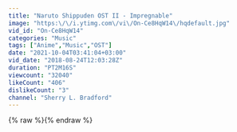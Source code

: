 ```yaml
---
title: "Naruto Shippuden OST II - Impregnable"
image: "https:\/\/i.ytimg.com\/vi\/On-Ce8HqW14\/hqdefault.jpg"
vid_id: "On-Ce8HqW14"
categories: "Music"
tags: ["Anime","Music","OST"]
date: "2021-10-04T03:41:04+03:00"
vid_date: "2018-08-24T12:03:28Z"
duration: "PT2M16S"
viewcount: "32040"
likeCount: "406"
dislikeCount: "3"
channel: "Sherry L. Bradford"
---
```

{% raw %}{% endraw %}
